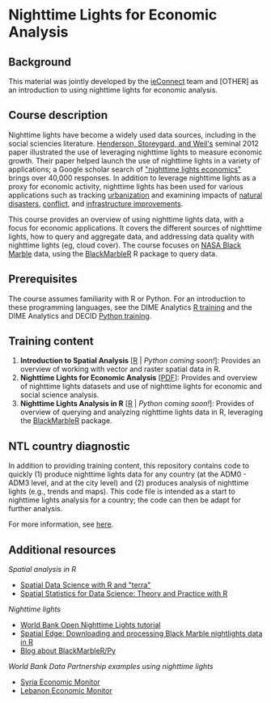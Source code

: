 # Nighttime Lights for Economic Analysis

## Background

This material was jointly developed by the [ieConnect](https://www.worldbank.org/en/about/unit/unit-dec/impactevaluation/partnerships/ieconnect) team and [OTHER] as an introduction to using nighttime lights for economic analysis.

## Course description

Nighttime lights have become a widely used data sources, including in the social sciencies literature. [Henderson, Storeygard, and Weil's](https://www.aeaweb.org/articles?id=10.1257/aer.102.2.994) seminal 2012 paper illustrated the use of leveraging nighttime lights to measure economic growth. Their paper helped launch the use of nighttime lights in a variety of applications; a Google scholar search of ["nighttime lights economics"](https://scholar.google.com/scholar?hl=en&as_sdt=0%2C9&q=nighttime+lights+economics&btnG=) brings over 40,000 responses. In addition to leverage nighttime lights as a proxy for economic activity, nighttime lights has been used for various applications such as tracking [urbanization](https://www.sciencedirect.com/science/article/abs/pii/S0034425797000461) and examining impacts of [natural disasters](https://www.sciencedirect.com/science/article/abs/pii/S0143622819308525), [conflict](https://www.mdpi.com/2072-4292/10/6/858), and [infrastructure improvements](https://documents.worldbank.org/en/publication/documents-reports/documentdetail/099332404062230683/idu073a7158605532046490b712098aed9008539).

This course provides an overview of using nighttime lights data, with a focus for economic applications. It covers the different sources of nighttime lights, how to query and aggregate data, and addressing data quality with nighttime lights (eg, cloud cover). The course focuses on [NASA Black Marble](https://blackmarble.gsfc.nasa.gov/) data, using the [BlackMarbleR](https://worldbank.github.io/blackmarbler/) R package to query data.

## Prerequisites

The course assumes familiarity with R or Python. For an introduction to these programming languages, see the DIME Analytics [R training](https://github.com/worldbank/dime-r-training) and the DIME Analytics and DECID [Python training](https://github.com/worldbank/dec-python-course).

## Training content

1. __Introduction to Spatial Analysis__ [[R](https://html-preview.github.io/?url=https://raw.githubusercontent.com/ramarty/ntl-training/refs/heads/main/trainings/01_spatial_analysis_review.html) | _Python coming soon!_]: Provides an overview of working with vector and raster spatial data in R.
2. __Nighttime Lights for Economic Analysis__ [[PDF](https://github.com/ramarty/ntl-training/blob/main/trainings/02_into_nighttime_lights.pdf)]: Provides and overview of nighttime lights datasets and use of nighttime lights for economic and social science analysis.
3. __Nighttime Lights Analysis in R__ [[R](https://html-preview.github.io/?url=https://raw.githubusercontent.com/ramarty/ntl-training/refs/heads/main/trainings/03_intro_blackmarbler.html) | _Python coming soon!_]: Provides of overview of querying and analyzing nighttime lights data in R, leveraging the [BlackMarbleR](https://worldbank.github.io/blackmarbler/) package.

## NTL country diagnostic

In addition to providing training content, this repository contains code to quickly (1) produce nighttime lights data for any country (at the ADM0 - ADM3 level, and at the city level) and (2) produces analysis of nighttime lights (e.g., trends and maps). This code file is intended as a start to nighttime lights analysis for a country; the code can then be adapt for further analysis.

For more information, see [here](https://github.com/ramarty/ntl-training/tree/main/ntl-diagnostic-code).

## Additional resources

_Spatial analysis in R_
* [Spatial Data Science with R and "terra"](https://rspatial.org/)
* [Spatial Statistics for Data Science: Theory and Practice with R](https://www.paulamoraga.com/book-spatial/index.html)

_Nighttime lights_
* [World Bank Open Nighttime Lights tutorial](https://worldbank.github.io/OpenNightLights/welcome.html)
* [Spatial Edge: Downloading and processing Black Marble nightlights data in R](https://www.spatialedge.co/p/tutorial-downloading-and-processing)
* [Blog about BlackMarbleR/Py](https://blogs.worldbank.org/en/opendata/illuminating-insights-harnessing-nasas-black-marble-r-and-python-packages?auHash=U6q7khcBvDa_eUrNze0tnZkLg5TuvggWL18OTWQYmCA)

_World Bank Data Partnership examples using nighttime lights_
* [Syria Economic Monitor](https://datapartnership.org/syria-economic-monitor/notebooks/ntl-analysis/README.html)
* [Lebanon Economic Monitor](https://datapartnership.org/lebanon-economic-monitor/notebooks/ntl-analysis/README.html)


